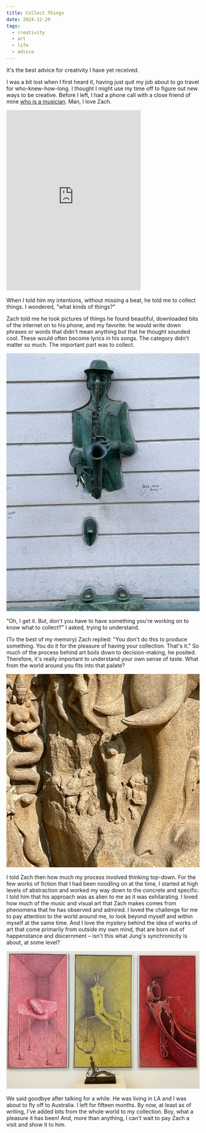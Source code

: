 ```yaml
---
title: Collect Things
date: 2024-12-29
tags:
  - creativity
  - art
  - life
  - advice
---
```

It's the best advice for creativity I have yet received.

I was a bit lost when I first heard it, having just quit my job about to go travel for who-knew-how-long. I thought I might use my time off to figure out new ways to be creative. Before I left, I had a phone call with a close friend of mine [who is a musician](https://www.instagram.com/wyrm.rilye/). Man, I love Zach.

<iframe style="border: 0; width: 350px; height: 470px;" src="https://bandcamp.com/EmbeddedPlayer/album=2738656371/size=large/bgcol=333333/linkcol=2ebd35/tracklist=false/transparent=true/" seamless><a href="https://wyrm-rilye.bandcamp.com/album/drone-love-me">
Drone love me by Wyrm Rilye</a></iframe>

When I told him my intentions, without missing a beat, he told me to collect things. I wondered, "what kinds of things?"

Zach told me he took pictures of things he found beautiful, downloaded bits of the internet on to his phone, and my
favorite: he would write down phrases or words that didn't mean anything but that he thought sounded cool. These would
often become lyrics in his songs. The category didn't matter so much. The important part was to collect.

![If walls could jam](assets/sax.webp)

"Oh, I get it. But, don't you have to have something you're working on to know what to collect?" I asked, trying
to understand.

(To the best of my memory) Zach replied: "You don't do this to produce something. You do it for the pleasure of having
your collection. That's it." So much of the process behind art boils down to decision-making, he posited. Therefore,
it's really important to understand your own sense of taste. What from the world around you fits into that palate?

![A cat making fun of a god](assets/sarcatstic.webp)

I told Zach then how much my process involved thinking top-down. For the few works of fiction that I had been noodling
on at the time, I started at high levels of abstraction and worked my way down to the concrete and specific. I told him
that his approach was as alien to me as it was exhilarating. I loved how much of the music and visual art that Zach
makes comes from phenomena that he has observed and admired. I loved the challenge for me to pay attention to the world
around me, to look beyond myself and within myself at the same time. And I love the mystery behind the idea of works of
art that come primarily from outside my own mind, that are born out of happenstance and discernment – isn't this what
Jung's synchronicity is about, at some level?

![Birth, Aging, Dying](assets/birth-aging-dying.webp)

We said goodbye after talking for a while. He was living in LA and I was about to fly off to Australia. I left for
fifteen months. By now, at least as of writing, I've added bits from the whole world to my collection. Boy, what a
pleasure it has been! And, more than anything, I can't wait to pay Zach a visit and show it to him.